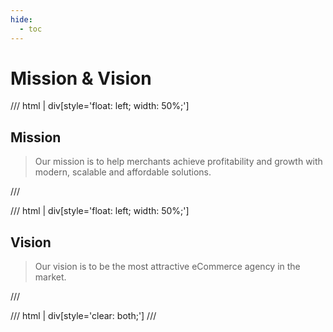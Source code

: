 ```yaml
---
hide:
  - toc
---
```


# Mission & Vision

/// html | div[style='float: left; width: 50%;']
## Mission

> Our mission is to help merchants achieve profitability and growth with modern, scalable and affordable solutions.
> 
///

/// html | div[style='float: left; width: 50%;']
## Vision

> Our vision is to be the most attractive eCommerce agency in the market.
>
///

/// html | div[style='clear: both;']
///